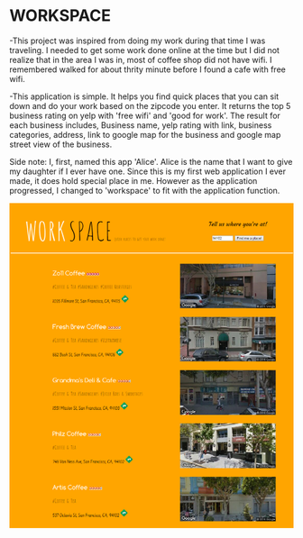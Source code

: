 # WORKSPACE

-This project was inspired from doing my work during that time I was traveling. I needed to get some work done online at the time but I did not realize that in the area I was in, most of coffee shop did not have wifi. I remembered walked for about thrity minute before I found a cafe with free wifi.

-This application is simple. It helps you find quick places that you can sit down and do your work based on the zipcode you enter. It returns the top 5 business rating on yelp with 'free wifi' and 'good for work'. The result for each business includes, Business name, yelp rating with link, business categories, address, link to google map for the business and google map street view of the business.

Side note: I, first, named this app 'Alice'. Alice is the name that I want to give my daughter if I ever have one. Since this is my first web application I ever made, it does hold special place in me. However as the application progressed, I changed to 'workspace' to fit with the application function.

<img src='https://github.com/kosomi/GeoWorkSpace/blob/master/fix_Screenshot.png'>

